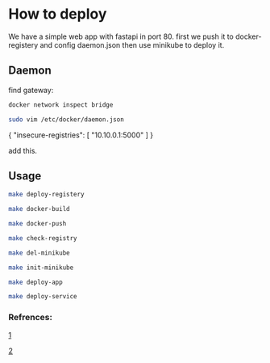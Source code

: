 # How to deploy

We have a simple web app with fastapi in port 80. 
first we push it to docker-registery and config daemon.json then use minikube to deploy it.

## Daemon

find gateway:
```bash
docker network inspect bridge
```


```bash
sudo vim /etc/docker/daemon.json
```
{
    "insecure-registries": [
        "10.10.0.1:5000"
    ]
}

add this.

## Usage

```bash
make deploy-registery
```
```bash
make docker-build
```
```bash
make docker-push
```
```bash
make check-registry
```
```bash
make del-minikube
```
```bash
make init-minikube
```
```bash
make deploy-app
```
```bash
make deploy-service
```

### Refrences:

[1](https://stackoverflow.com/questions/40144138/pull-a-local-image-to-run-a-pod-in-kubernetes/40150867#40150867
)

[2](https://docs.docker.com/network/network-tutorial-standalone/)

